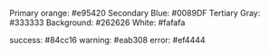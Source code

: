 Primary orange: #e95420
Secondary Blue: #0089DF
Tertiary Gray: #333333
Background: #262626
White: #fafafa

success: #84cc16
warning: #eab308
error: #ef4444

